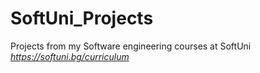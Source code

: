 # SoftUni_Projects
Projects from my Software engineering courses at SoftUni  
*https://softuni.bg/curriculum*
